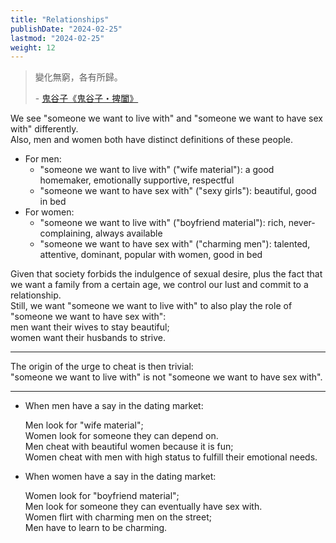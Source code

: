 ```yaml
---
title: "Relationships"
publishDate: "2024-02-25"
lastmod: "2024-02-25"
weight: 12
---
```


> 變化無窮，各有所歸。
>
> \- [鬼谷子《鬼谷子・捭闔》](https://so.gushiwen.cn/mingju/juv_e962ca55f711.aspx)

We see "someone we want to live with" and "someone we want to have sex with" differently.<br/>
Also, men and women both have distinct definitions of these people.<br/>

- For men:
  - "someone we want to live with" ("wife material"): a good homemaker, emotionally supportive, respectful
  - "someone we want to have sex with" ("sexy girls"): beautiful, good in bed
- For women:
  - "someone we want to live with" ("boyfriend material"): rich, never-complaining, always available
  - "someone we want to have sex with" ("charming men"): talented, attentive, dominant, popular with women, good in bed

Given that society forbids the indulgence of sexual desire, plus the fact that we want a family from a certain age,
we control our lust and commit to a relationship.<br/>
Still, we want "someone we want to live with" to also play the role of "someone we want to have sex with":<br/>
men want their wives to stay beautiful;<br/>
women want their husbands to strive.<br/>

---

The origin of the urge to cheat is then trivial:<br/>
"someone we want to live with" is not "someone we want to have sex with".<br/>

---

- When men have a say in the dating market:

  Men look for "wife material";<br/>
  Women look for someone they can depend on.<br/>
  Men cheat with beautiful women because it is fun;<br/>
  Women cheat with men with high status to fulfill their emotional needs.<br/>

- When women have a say in the dating market:

  Women look for "boyfriend material";<br/>
  Men look for someone they can eventually have sex with.<br/>
  Women flirt with charming men on the street;<br/>
  Men have to learn to be charming.<br/>
